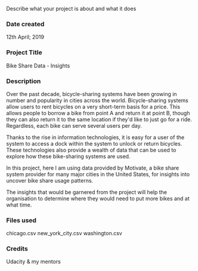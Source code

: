 Describe what your project is about and what it does
### Date created
12th April; 2019

### Project Title
Bike Share Data  - Insights

### Description
Over the past decade, bicycle-sharing systems have been growing in number and popularity in cities across the world. Bicycle-sharing systems allow users to rent bicycles on a very short-term basis for a price. This allows people to borrow a bike from point A and return it at point B, though they can also return it to the same location if they'd like to just go for a ride. Regardless, each bike can serve several users per day.

Thanks to the rise in information technologies, it is easy for a user of the system to access a dock within the system to unlock or return bicycles. These technologies also provide a wealth of data that can be used to explore how these bike-sharing systems are used.

In this project, here I am using data provided by Motivate, a bike share system provider for many major cities in the United States, for insights into uncover bike share usage patterns. 

The insights that would be garnered from the project will help the organisation to determine where they would need to put more bikes and at what time. 

### Files used
chicago.csv
new_york_city.csv
washington.csv

### Credits
Udacity & my mentors
